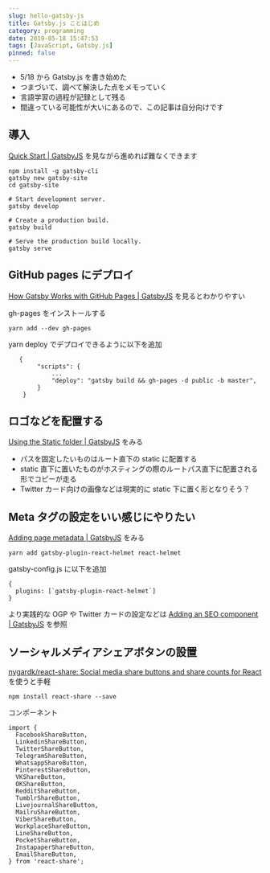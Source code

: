 ```yaml
---
slug: hello-gatsby-js
title: Gatsby.js ことはじめ
category: programming
date: 2019-05-18 15:47:53
tags: [JavaScript, Gatsby.js]
pinned: false
---
```


- 5/18 から Gatsby.js を書き始めた
- つまづいて、調べて解決した点をメモっていく
- 言語学習の過程が記録として残る
- 間違っている可能性が大いにあるので、この記事は自分向けです

## 導入

[Quick Start | GatsbyJS](https://www.gatsbyjs.org/docs/quick-start) を見ながら進めれば難なくできます

```
npm install -g gatsby-cli
gatsby new gatsby-site
cd gatsby-site

# Start development server.
gatsby develop

# Create a production build.
gatsby build

# Serve the production build locally.
gatsby serve
```

## GitHub pages にデプロイ

[How Gatsby Works with GitHub Pages | GatsbyJS](https://www.gatsbyjs.org/docs/how-gatsby-works-with-github-pages/) を見るとわかりやすい

gh-pages をインストールする

```
yarn add --dev gh-pages
```

yarn deploy でデプロイできるように以下を追加

```
   {
        "scripts": {
            ...
            "deploy": "gatsby build && gh-pages -d public -b master",
        }
    }
```

## ロゴなどを配置する

[Using the Static folder | GatsbyJS](https://www.gatsbyjs.org/docs/static-folder/) をみる

- パスを固定したいものはルート直下の static に配置する
- static 直下に置いたものがホスティングの際のルートパス直下に配置される形でコピーが走る
- Twitter カード向けの画像などは現実的に static 下に置く形となりそう？

## Meta タグの設定をいい感じにやりたい

[Adding page metadata | GatsbyJS](https://www.gatsbyjs.org/docs/add-page-metadata/) をみる

```
yarn add gatsby-plugin-react-helmet react-helmet
```

gatsby-config.js に以下を追加

```
{
  plugins: [`gatsby-plugin-react-helmet`]
}
```

より実践的な OGP や Twitter カードの設定などは [Adding an SEO component | GatsbyJS](https://www.gatsbyjs.org/docs/add-seo-component/) を参照

## ソーシャルメディアシェアボタンの設置

[nygardk/react-share: Social media share buttons and share counts for React](https://github.com/nygardk/react-share) を使うと手軽

```
npm install react-share --save
```

コンポーネント

```
import {
  FacebookShareButton,
  LinkedinShareButton,
  TwitterShareButton,
  TelegramShareButton,
  WhatsappShareButton,
  PinterestShareButton,
  VKShareButton,
  OKShareButton,
  RedditShareButton,
  TumblrShareButton,
  LivejournalShareButton,
  MailruShareButton,
  ViberShareButton,
  WorkplaceShareButton,
  LineShareButton,
  PocketShareButton,
  InstapaperShareButton,
  EmailShareButton,
} from 'react-share';
```
